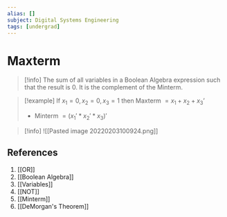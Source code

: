 ```yaml
---
alias: []
subject: Digital Systems Engineering
tags: [undergrad]
---
```

# Maxterm


> [!info]
> The sum of all variables in a Boolean Algebra expression such that the result is 0. It is the complement of the Minterm.

> [!example]
> If $x_1=0, x_2=0, x_3=1$ then Maxterm $= x_1+x_2+x_3’$
> - Minterm $= (x_1' * x_2' * x_3)'$

> [!info]
> ![[Pasted image 20220203100924.png]]

## References
1. [[OR]]
2. [[Boolean Algebra]]
3. [[Variables]]
4. [[NOT]]
5. [[Minterm]]
6. [[DeMorgan's Theorem]]